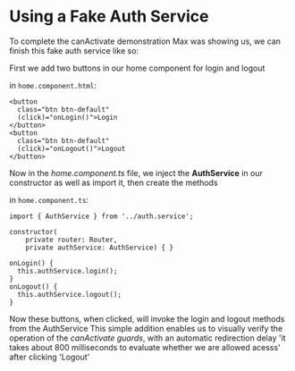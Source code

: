 # Using a Fake Auth Service

To complete the canActivate demonstration Max was showing us, we can finish this fake auth service like so:

First we add two buttons in our home component for login and logout

in `home.component.html`:

```
<button
  class="btn btn-default"
  (click)="onLogin()">Login
</button>
<button
  class="btn btn-default"
  (click)="onLogout()">Logout
</button>
```

Now in the _home.component.ts_ file, we inject the **AuthService** in our constructor as well as import it, then create the methods

in `home.component.ts`:

```
import { AuthService } from '../auth.service';

constructor(
    private router: Router,
    private authService: AuthService) { }

onLogin() {
  this.authService.login();
}
onLogout() {
  this.authService.logout();
}
```

Now these buttons, when clicked, will invoke the login and logout methods from the AuthService
This simple addition enables us to visually verify the operation of the _canActivate guards_, with an automatic redirection delay 'it takes about 800 milliseconds to evaluate whether we are allowed acesss' after clicking 'Logout'
